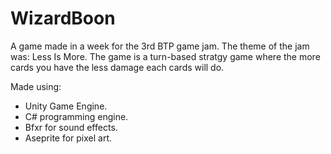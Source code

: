 # WizardBoon
A game made in a week for the 3rd BTP game jam. The theme of the jam was: Less Is More. The game is a turn-based stratgy game where the more cards you have the less damage each cards will do.

Made using:
  - Unity Game Engine.
  - C# programming engine.
  - Bfxr for sound effects.
  - Aseprite for pixel art.
